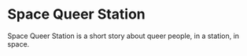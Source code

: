 # Space Queer Station
Space Queer Station is a short story about queer people, in a station, in space.
